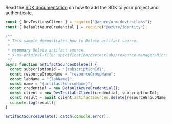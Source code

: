 Read the [SDK documentation](https://github.com/Azure/azure-sdk-for-js/blob/%40azure%2Farm-devtestlabs_4.0.1/sdk/devtestlabs/arm-devtestlabs/README.md) on how to add the SDK to your project and authenticate.

```javascript
const { DevTestLabsClient } = require("@azure/arm-devtestlabs");
const { DefaultAzureCredential } = require("@azure/identity");

/**
 * This sample demonstrates how to Delete artifact source.
 *
 * @summary Delete artifact source.
 * x-ms-original-file: specification/devtestlabs/resource-manager/Microsoft.DevTestLab/stable/2018-09-15/examples/ArtifactSources_Delete.json
 */
async function artifactSourcesDelete() {
  const subscriptionId = "{subscriptionId}";
  const resourceGroupName = "resourceGroupName";
  const labName = "{labName}";
  const name = "{artifactSourceName}";
  const credential = new DefaultAzureCredential();
  const client = new DevTestLabsClient(credential, subscriptionId);
  const result = await client.artifactSources.delete(resourceGroupName, labName, name);
  console.log(result);
}

artifactSourcesDelete().catch(console.error);
```
